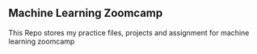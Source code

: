 ## Machine Learning Zoomcamp

This Repo stores my practice files, projects and assignment for machine learning zoomcamp